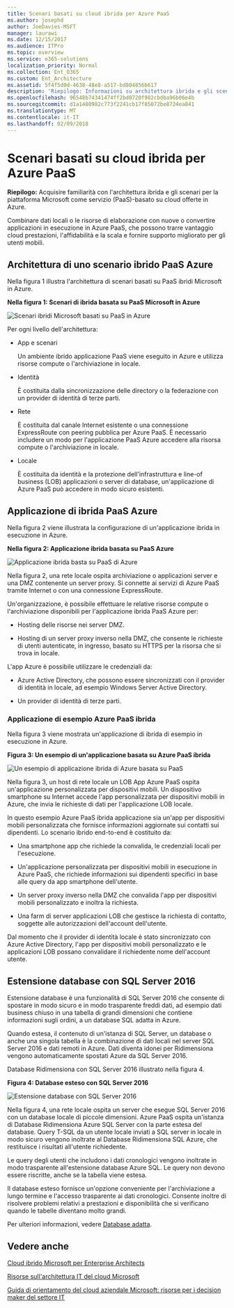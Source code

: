 ```yaml
---
title: Scenari basati su cloud ibrida per Azure PaaS
ms.author: josephd
author: JoeDavies-MSFT
manager: laurawi
ms.date: 12/15/2017
ms.audience: ITPro
ms.topic: overview
ms.service: o365-solutions
localization_priority: Normal
ms.collection: Ent_O365
ms.custom: Ent_Architecture
ms.assetid: 5f4f5d0d-4638-48e8-a517-bd804856b617
description: 'Riepilogo: Informazioni su architettura ibrida e gli scenari per la piattaforma Microsoft come servizio (PaaS)-basato su cloud offerte in Azure.'
ms.openlocfilehash: 96548b74341474ff2bd0720f982cbdba96b06e4b
ms.sourcegitcommit: d1a1480982c773f2241cb17f85072be8724ea841
ms.translationtype: MT
ms.contentlocale: it-IT
ms.lasthandoff: 02/09/2018
---
```

# <a name="hybrid-cloud-scenarios-for-azure-paas"></a>Scenari basati su cloud ibrida per Azure PaaS

 **Riepilogo:** Acquisire familiarità con l'architettura ibrida e gli scenari per la piattaforma Microsoft come servizio (PaaS)-basato su cloud offerte in Azure.
  
Combinare dati locali o le risorse di elaborazione con nuove o convertire applicazioni in esecuzione in Azure PaaS, che possono trarre vantaggio cloud prestazioni, l'affidabilità e la scala e fornire supporto migliorato per gli utenti mobili. 
  
## <a name="azure-paas-hybrid-scenario-architecture"></a>Architettura di uno scenario ibrido PaaS Azure

Nella figura 1 illustra l'architettura di scenari basati su PaaS ibridi Microsoft in Azure.
  
**Nella figura 1: Scenari di ibrida basata su PaaS Microsoft in Azure**

![Scenari ibridi Microsoft basati su PaaS in Azure](images/Hybrid_Poster/Hybrid_Cloud_Stack_PaaS.png)
  
Per ogni livello dell'architettura:
  
- App e scenari
    
    Un ambiente ibrido applicazione PaaS viene eseguito in Azure e utilizza risorse compute o l'archiviazione in locale.
    
- Identità
    
    È costituita dalla sincronizzazione delle directory o la federazione con un provider di identità di terze parti.
    
- Rete
    
    È costituita dal canale Internet esistente o una connessione ExpressRoute con peering pubblica per Azure PaaS. È necessario includere un modo per l'applicazione PaaS Azure accedere alla risorsa compute o l'archiviazione in locale.
    
- Locale
    
    È costituita da identità e la protezione dell'infrastruttura e line-of business (LOB) applicazioni o server di database, un'applicazione di Azure PaaS può accedere in modo sicuro esistenti.
    
## <a name="azure-paas-hybrid-application"></a>Applicazione di ibrida PaaS Azure

Nella figura 2 viene illustrata la configurazione di un'applicazione ibrida in esecuzione in Azure.
  
**Nella figura 2: Applicazione ibrida basata su PaaS Azure**

![Applicazione ibrida basta su PaaS di Azure](images/Hybrid_Poster/Hybrid_Cloud_Stack_PaaS_Apps.png)
  
Nella figura 2, una rete locale ospita archiviazione o applicazioni server e una DMZ contenente un server proxy. Si connette ai servizi di Azure PaaS tramite Internet o con una connessione ExpressRoute.
  
Un'organizzazione, è possibile effettuare le relative risorse compute o l'archiviazione disponibili per l'applicazione ibrida PaaS Azure per:
  
- Hosting delle risorse nei server DMZ.
    
- Hosting di un server proxy inverso nella DMZ, che consente le richieste di utenti autenticate, in ingresso, basato su HTTPS per la risorsa che si trova in locale.
    
L'app Azure è possibile utilizzare le credenziali da:
  
- Azure Active Directory, che possono essere sincronizzati con il provider di identità in locale, ad esempio Windows Server Active Directory.
    
- Un provider di identità di terze parti.
    
### <a name="example-azure-paas-hybrid-application"></a>Applicazione di esempio Azure PaaS ibrida

Nella figura 3 viene mostrata un'applicazione di ibrida di esempio in esecuzione in Azure.
  
**Figura 3: Un esempio di un'applicazione basata su Azure PaaS ibrida**

![Un esempio di applicazione ibrida di Azure basata su PaaS](images/Hybrid_Poster/Hybrid_Cloud_Stack_PaaS_Apps_Ex.png)
  
Nella figura 3, un host di rete locale un LOB App Azure PaaS ospita un'applicazione personalizzata per dispositivi mobili. Un dispositivo smartphone su Internet accede l'app personalizzata per dispositivi mobili in Azure, che invia le richieste di dati per l'applicazione LOB locale.
  
In questo esempio Azure PaaS ibrida applicazione sia un'app per dispositivi mobili personalizzata che fornisce informazioni aggiornate sui contatti sui dipendenti. Lo scenario ibrido end-to-end è costituito da:
  
- Una smartphone app che richiede la convalida, le credenziali locali per l'esecuzione.
    
- Un'applicazione personalizzata per dispositivi mobili in esecuzione in Azure PaaS, che richiede informazioni sui dipendenti specifici in base alle query da app smartphone dell'utente.
    
- Un server proxy inverso nella DMZ che convalida l'app per dispositivi mobili personalizzato e inoltra la richiesta.
    
- Una farm di server applicazioni LOB che gestisce la richiesta di contatto, soggette alle autorizzazioni dell'account dell'utente.
    
Dal momento che il provider di identità locale è stato sincronizzato con Azure Active Directory, l'app per dispositivi mobili personalizzato e le applicazioni LOB possano convalidare il richiedente nome dell'account utente.
  
## <a name="stretch-database-with-sql-server-2016"></a>Estensione database con SQL Server 2016

Estensione database è una funzionalità di SQL Server 2016 che consente di spostare in modo sicuro e in modo trasparente freddi dati, ad esempio dati business chiuso in una tabella di grandi dimensioni che contiene informazioni sugli ordini, a un database SQL adatta in Azure.
  
Quando estesa, il contenuto di un'istanza di SQL Server, un database o anche una singola tabella è la combinazione di dati locali nel server SQL Server 2016 e dati remoti in Azure. Dati diventa idonei per Ridimensiona vengono automaticamente spostati Azure da SQL Server 2016.
  
Database Ridimensiona con SQL Server 2016 illustrato nella figura 4.
  
**Figura 4: Database esteso con SQL Server 2016**

![Estensione database con SQL Server 2016](images/Hybrid_Poster/Hybrid_Cloud_Stack_PaaS_Apps_SQL.png)
  
Nella figura 4, una rete locale ospita un server che esegue SQL Server 2016 con un database locale di piccole dimensioni. Azure PaaS ospita un'istanza di Database Ridimensiona Azure SQL Server con la parte estesa del database. Query T-SQL da un utente locale inviati a SQL server in locale in modo sicuro vengono inoltrate al Database Ridimensiona SQL Azure, che restituisce i risultati all'utente richiedente.
  
 Le query degli utenti che includono i dati cronologici vengono inoltrate in modo trasparente all'estensione database Azure SQL. Le query non devono essere riscritte, anche se la tabella viene estesa.
  
Il database esteso fornisce un'opzione conveniente per l'archiviazione a lungo termine e l'accesso trasparente ai dati cronologici. Consente inoltre di risolvere problemi relativi a prestazioni e disponibilità che si verificano quando le tabelle diventano molto grandi.
  
Per ulteriori informazioni, vedere [Database adatta](https://msdn.microsoft.com/library/dn935011.aspx).
  
## <a name="see-also"></a>Vedere anche

[Cloud ibrido Microsoft per Enterprise Architects](microsoft-hybrid-cloud-for-enterprise-architects.md)
  
[Risorse sull'architettura IT del cloud Microsoft](microsoft-cloud-it-architecture-resources.md)

[Guida di orientamento del cloud aziendale Microsoft: risorse per i decision maker del settore IT](https://sway.com/FJ2xsyWtkJc2taRD)



